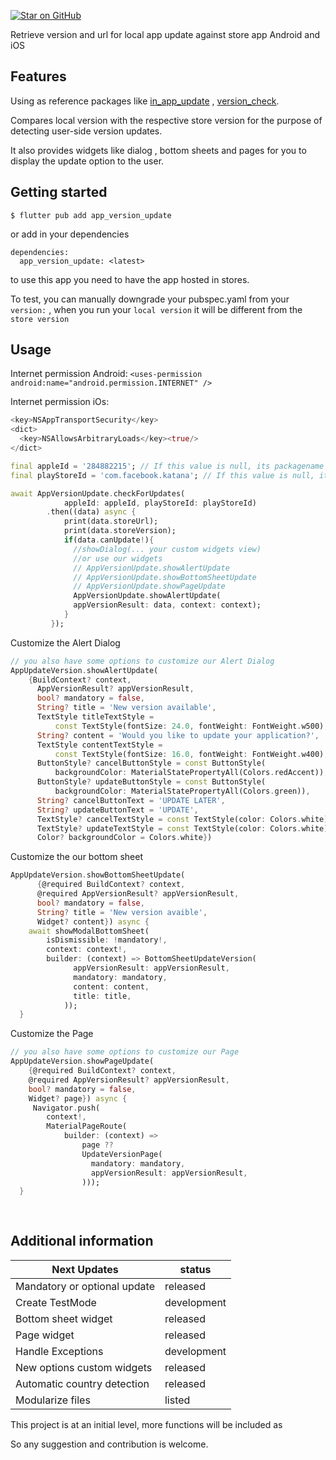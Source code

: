 [![Star on GitHub](https://img.shields.io/github/stars/kauemurakami/app_version_update.svg?style=flat&logo=github&colorB=deeppink&label=stars)](https://github.com/kauemurakami/app_version_update)  

Retrieve version and url for local app update against store app
Android and iOS  

## Features
 Using as reference packages like [in_app_update](https://pub.dev/packages/in_app_update) , [version_check](https://pub.dev/packages/version_check).

Compares local version with the respective store version for the purpose of detecting user-side version updates.

It also provides widgets like dialog , bottom sheets and pages for you to display the update option to the user.

## Getting started

```
$ flutter pub add app_version_update
```
or add in your dependencies
```
dependencies:
  app_version_update: <latest>
```

to use this app you need to have the app hosted in stores.

To test, you can manually downgrade your pubspec.yaml from your ```version:``` , when you run your ```local version``` it will be different from the ```store version```

## Usage

Internet permission Android:
`<uses-permission android:name="android.permission.INTERNET" />`

Internet permission iOs:
```dart
<key>NSAppTransportSecurity</key>  
<dict>  
  <key>NSAllowsArbitraryLoads</key><true/>  
</dict>  
```

```dart
final appleId = '284882215'; // If this value is null, its packagename will be considered
final playStoreId = 'com.facebook.katana'; // If this value is null, its packagename will be considered

await AppVersionUpdate.checkForUpdates(
            appleId: appleId, playStoreId: playStoreId)
        .then((data) async {
            print(data.storeUrl);
            print(data.storeVersion);
            if(data.canUpdate!){
              //showDialog(... your custom widgets view) 
              //or use our widgets
              // AppVersionUpdate.showAlertUpdate
              // AppVersionUpdate.showBottomSheetUpdate
              // AppVersionUpdate.showPageUpdate
              AppVersionUpdate.showAlertUpdate(
              appVersionResult: data, context: context);
            }
         });
```

Customize the Alert Dialog

```dart
// you also have some options to customize our Alert Dialog 
AppUpdateVersion.showAlertUpdate(
    {BuildContext? context,
      AppVersionResult? appVersionResult,
      bool? mandatory = false,
      String? title = 'New version available',
      TextStyle titleTextStyle =
          const TextStyle(fontSize: 24.0, fontWeight: FontWeight.w500),
      String? content = 'Would you like to update your application?',
      TextStyle contentTextStyle =
          const TextStyle(fontSize: 16.0, fontWeight: FontWeight.w400),
      ButtonStyle? cancelButtonStyle = const ButtonStyle(
          backgroundColor: MaterialStatePropertyAll(Colors.redAccent)),
      ButtonStyle? updateButtonStyle = const ButtonStyle(
          backgroundColor: MaterialStatePropertyAll(Colors.green)),
      String? cancelButtonText = 'UPDATE LATER',
      String? updateButtonText = 'UPDATE',
      TextStyle? cancelTextStyle = const TextStyle(color: Colors.white),
      TextStyle? updateTextStyle = const TextStyle(color: Colors.white),
      Color? backgroundColor = Colors.white})
```
Customize the our bottom sheet

```dart
AppUpdateVersion.showBottomSheetUpdate(
      {@required BuildContext? context,
      @required AppVersionResult? appVersionResult,
      bool? mandatory = false,
      String? title = 'New version avaible',
      Widget? content}) async {
    await showModalBottomSheet(
        isDismissible: !mandatory!,
        context: context!,
        builder: (context) => BottomSheetUpdateVersion(
              appVersionResult: appVersionResult,
              mandatory: mandatory,
              content: content,
              title: title,
            ));
  }
```

Customize the Page
```dart
// you also have some options to customize our Page
AppUpdateVersion.showPageUpdate(
    {@required BuildContext? context,
    @required AppVersionResult? appVersionResult,
    bool? mandatory = false,
    Widget? page}) async {
     Navigator.push(
        context!,
        MaterialPageRoute(
            builder: (context) =>
                page ??
                UpdateVersionPage(
                  mandatory: mandatory,
                  appVersionResult: appVersionResult,
                )));
  }
  
 
```

## Additional information

| Next Updates                 | status      |
|------------------------------|-------------|
| Mandatory or optional update | released    |
| Create TestMode              | development |
| Bottom sheet widget          | released    |
| Page widget                  | released    |
| Handle Exceptions            | development |
| New options custom widgets   | released    |
| Automatic country detection  | released    |
| Modularize files             | listed      |

This project is at an initial level, more functions will be included as

So any suggestion and contribution is welcome.